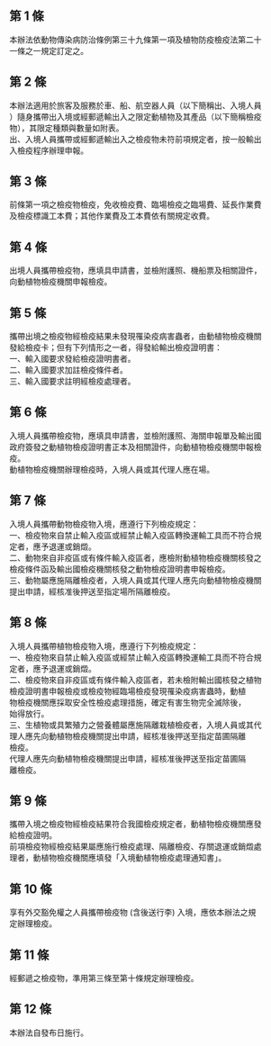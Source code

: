 第 1 條
-------
本辦法依動物傳染病防治條例第三十九條第一項及植物防疫檢疫法第二十  
一條之一規定訂定之。

第 2 條
-------
本辦法適用於旅客及服務於車、船、航空器人員（以下簡稱出、入境人員  
）隨身攜帶出入境或經郵遞輸出入之限定動植物及其產品（以下簡稱檢疫  
物），其限定種類與數量如附表。  
出、入境人員攜帶或經郵遞輸出入之檢疫物未符前項規定者，按一般輸出  
入檢疫程序辦理申報。

第 3 條
-------
前條第一項之檢疫物檢疫，免收檢疫費、臨場檢疫之臨場費、延長作業費  
及檢疫標識工本費；其他作業費及工本費依有關規定收費。

第 4 條
-------
出境人員攜帶檢疫物，應填具申請書，並檢附護照、機船票及相關證件，  
向動植物檢疫機關申報檢疫。

第 5 條
-------
攜帶出境之檢疫物經檢疫結果未發現罹染疫病害蟲者，由動植物檢疫機關  
發給檢疫卡；但有下列情形之一者，得發給輸出檢疫證明書：  
一、輸入國要求發給檢疫證明書者。  
二、輸入國要求加註檢疫條件者。  
三、輸入國要求註明經檢疫處理者。

第 6 條
-------
入境人員攜帶檢疫物，應填具申請書，並檢附護照、海關申報單及輸出國  
政府簽發之動植物檢疫證明書正本及相關證件，向動植物檢疫機關申報檢  
疫。  
動植物檢疫機關辦理檢疫時，入境人員或其代理人應在場。

第 7 條
-------
入境人員攜帶動物檢疫物入境，應遵行下列檢疫規定：  
一、檢疫物來自禁止輸入疫區或經禁止輸入疫區轉換運輸工具而不符合規  
    定者，應予退運或銷燬。  
二、動物來自非疫區或有條件輸入疫區者，應檢附動植物檢疫機關核發之  
    檢疫條件函及輸出國檢疫機關核發之動物檢疫證明書申報檢疫。  
三、動物屬應施隔離檢疫者，入境人員或其代理人應先向動植物檢疫機關  
    提出申請，經核准後押送至指定場所隔離檢疫。

第 8 條
-------
入境人員攜帶植物檢疫物入境，應遵行下列檢疫規定：  
一、檢疫物來自禁止輸入疫區或經禁止輸入疫區轉換運輸工具而不符合規  
    定者，應予退運或銷燬。  
二、檢疫物來自非疫區或有條件輸入疫區者，若未檢附輸出國核發之植物  
    檢疫證明書申報檢疫或檢疫物經臨場檢疫發現罹染疫病害蟲時，動植  
    物檢疫機關應採取安全性檢疫處理措施，確定有害生物完全滅除後，  
    始得放行。  
三、生植物或具繁殖力之營養體屬應施隔離栽植檢疫者，入境人員或其代  
    理人應先向動植物檢疫機關提出申請，經核准後押送至指定苗圃隔離  
    檢疫。  
    代理人應先向動植物檢疫機關提出申請，經核准後押送至指定苗圃隔  
    離檢疫。

第 9 條
-------
攜帶入境之檢疫物經檢疫結果符合我國檢疫規定者，動植物檢疫機關應發  
給檢疫證明。  
前項檢疫物經檢疫結果屬應施行檢疫處理、隔離檢疫、存關退運或銷燬處  
理者，動植物檢疫機關應填發「入境動植物檢疫處理通知書」。

第 10 條
--------
享有外交豁免權之人員攜帶檢疫物 (含後送行李) 入境，應依本辦法之規  
定辦理檢疫。

第 11 條
--------
經郵遞之檢疫物，準用第三條至第十條規定辦理檢疫。

第 12 條
--------
本辦法自發布日施行。

